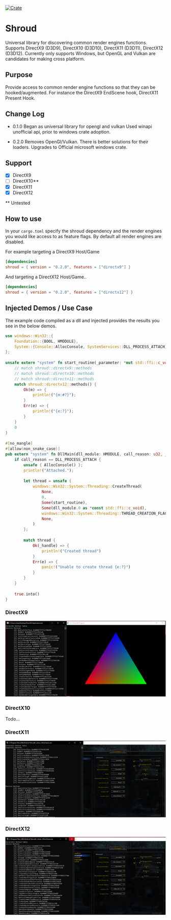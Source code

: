 [![Crate](https://img.shields.io/crates/v/shroud.svg)](https://crates.io/crates/shroud)
# Shroud
Universal library for discovering common render engines functions.
Supports DirectX9 (D3D9), DirectX10 (D3D10), DirectX11 (D3D11), DirectX12 (D3D12).
Currently only supports Windows, but OpenGL and Vulkan are candidates for making cross platform.

## Purpose
Provide access to common render engine functions so that they can be hooked/augmented.
For instance the DirectX9 EndScene hook, DirectX11 Present Hook.

## Change Log
- 0.1.0
Began as universal library for opengl and vulkan
Used winapi unofficial api, prior to windows crate adoption.

- 0.2.0 
Removes OpenGl/Vulkan. There is better solutions for their loaders.
Upgrades to Official microsoft windows crate.

## Support
- [x] DirectX9
- [ ] DirectX10**
- [x] DirectX11
- [x] DirectX12

** Untested

## How to use
In your `cargo.toml` specify the shroud dependency and the render engines you would like access to as feature flags.
By default all render engines are disabled.

For example targeting a DirectX9 Host/Game
```Toml
[dependencies]
shroud = { version = "0.2.0", features = ["directx9"] }
```

And targeting a DirectX12 Host/Game..
```Toml
[dependencies]
shroud = { version = "0.2.0", features = ["directx12"] }
```

## Injected Demos / Use Case
The example code compiled as a dll and injected provides the results you see in the below demos.
```Rust
use windows::Win32::{
    Foundation::{BOOL, HMODULE},
    System::{Console::AllocConsole, SystemServices::DLL_PROCESS_ATTACH},
};

unsafe extern "system" fn start_routine(_parameter: *mut std::ffi::c_void) -> u32 {
    // match shroud::directx9::methods
    // match shroud::directx10::methods
    // match shroud::directx11::methods
    match shroud::directx12::methods() {
        Ok(m) => {
            println!("{m:#?}");
        }
        Err(e) => {
            println!("{e:?}");
        }
    }
    0
}

#[no_mangle]
#[allow(non_snake_case)]
pub extern "system" fn DllMain(dll_module: HMODULE, call_reason: u32, _reserved: usize) -> BOOL {
    if call_reason == DLL_PROCESS_ATTACH {
        unsafe { AllocConsole() };
        println!("Attached.");

        let thread = unsafe {
            windows::Win32::System::Threading::CreateThread(
                None,
                0,
                Some(start_routine),
                Some(dll_module.0 as *const std::ffi::c_void),
                windows::Win32::System::Threading::THREAD_CREATION_FLAGS(0),
                None,
            )
        };

        match thread {
            Ok(_handle) => {
                println!("Created thread")
            }
            Err(e) => {
                panic!("Unable to create thread {e:?}")
            }
        }
    }

    true.into()
}
```

### DirectX9
![DirectX9](docs/directx9.PNG)

### DirectX10
Todo...

### DirectX11
![DirectX11](docs/directx11.PNG)

### DirectX12
![DirectX12](docs/directx12.PNG)
